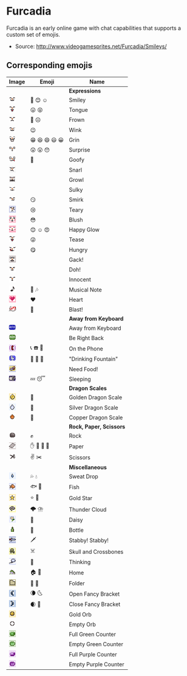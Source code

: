 # Furcadia #

Furcadia is an early online game with chat capabilities that supports a custom set of emojis.

- Source: <http://www.videogamesprites.net/Furcadia/Smileys/>

## Corresponding emojis

| Image                           | Emoji          | Name                      |
| ------------------------------- | -------------- | ------------------------- |
|                                 |                | **Expressions**           |
| ![](png/Smiley.png)             | 🙂 😊 ☺️       | Smiley                    |
| ![](png/Tongue.png)             | 😛 😝          | Tongue                    |
| ![](png/Frown.png)              | 🙁 ☹️          | Frown                     |
| ![](png/Wink.png)               | 😉             | Wink                      |
| ![](png/Grin.png)               | 😁 😆 😄 😃 😀 | Grin                      |
| ![](png/Surprise.png)           | 😲 😮 😯       | Surprise                  |
| ![](png/Goofy.png)              | 🤪             | Goofy                     |
| ![](png/Snarl.png)              |                | Snarl                     |
| ![](png/Growl.png)              |                | Growl                     |
| ![](png/Sulky.png)              |                | Sulky                     |
| ![](png/Smirk.png)              | 😏             | Smirk                     |
| ![](png/Teary.png)              | 😢             | Teary                     |
| ![](png/Blush.png)              | 😳             | Blush                     |
| ![](png/HappyGlow.png)          | 😊 ☺️ 😍       | Happy Glow                |
| ![](png/Tease.png)              | 😜             | Tease                     |
| ![](png/Hungry.png)             | 😋             | Hungry                    |
| ![](png/Gack!.png)              |                | Gack!                     |
| ![](png/Doh!.png)               |                | Doh!                      |
| ![](png/Innocent.png)           |                | Innocent                  |
| ![](png/MusicalNote.png)        | 🎵 🎶          | Musical Note              |
| ![](png/Heart.png)              | ❤️             | Heart                     |
| ![](png/Blast!.png)             | 💢             | Blast!                    |
|                                 |                | **Away from Keyboard**    |
| ![](png/AwayFromKeyboard.png)   |                | Away from Keyboard        |
| ![](png/BeRightBack.png)        |                | Be Right Back             |
| ![](png/OnThePhone.png)         | 📞 ☎️ 📱       | On the Phone              |
| ![](png/DrinkingFountain.png)   | 🚾 🚽 🚰       | "Drinking Fountain"       |
| ![](png/NeedFood!.png)          |                | Need Food!                |
| ![](png/Sleeping.png)           | 💤 😴          | Sleeping                  |
|                                 |                | **Dragon Scales**         |
| ![](png/GoldenDragonScale.png)  | 🥇             | Golden Dragon Scale       |
| ![](png/SilverDragonScale.png)  | 🥈             | Silver Dragon Scale       |
| ![](png/CopperDragonScale.png)  | 🥉             | Copper Dragon Scale       |
|                                 |                | **Rock, Paper, Scissors** |
| ![](png/Rock.png)               | ✊              | Rock                      |
| ![](png/Paper.png)              | ✋ 📄 📃 📜     | Paper                     |
| ![](png/Scissors.png)           | ✌️ ✂️          | Scissors                  |
|                                 |                | **Miscellaneous**         |
| ![](png/SweatDrop.png)          | 💦 💧          | Sweat Drop                |
| ![](png/Fish.png)               | 🐟 🐠          | Fish                      |
| ![](png/GoldStar.png)           | ⭐ 🌟           | Gold Star                 |
| ![](png/ThunderCloud.png)       | 🌩️ ⛈️         | Thunder Cloud             |
| ![](png/Daisy.png)              | 🌼             | Daisy                     |
| ![](png/Bottle.png)             | 🍾             | Bottle                    |
| ![](png/Stabby!Stabby!.png)     | 🗡️            | Stabby! Stabby!           |
| ![](png/SkullAndCrossbones.png) | ☠️             | Skull and Crossbones      |
| ![](png/Thinking.png)           | 💭             | Thinking                  |
| ![](png/Home.png)               | 🏠 🏡          | Home                      |
| ![](png/Folder.png)             | 📁 📂          | Folder                    |
| ![](png/OpenFancyBracket.png)   | 🌘 🌜          | Open Fancy Bracket        |
| ![](png/CloseFancyBracket.png)  | 🌒 🌛          | Close Fancy Bracket       |
| ![](png/GoldOrb.png)            |                | Gold Orb                  |
| ![](png/EmptyOrb.png)           |                | Empty Orb                 |
| ![](png/FullGreenCounter.png)   |                | Full Green Counter        |
| ![](png/EmptyGreenCounter.png)  |                | Empty Green Counter       |
| ![](png/FullPurpleCounter.png)  |                | Full Purple Counter       |
| ![](png/EmptyPurpleCounter.png) |                | Empty Purple Counter      |
